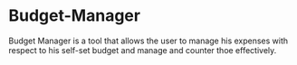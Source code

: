 # Budget-Manager 
Budget Manager is a tool that allows the user to manage his expenses with respect to his self-set budget and manage and counter thoe effectively.
